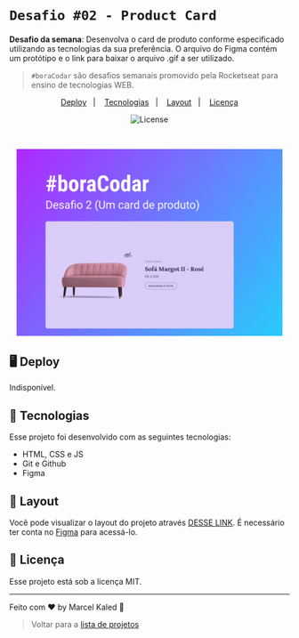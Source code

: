 <!-- markdownlint-disable MD033 -->
# `Desafio #02 - Product Card`

**Desafio da semana**: Desenvolva o card de produto conforme especificado utilizando as tecnologias da sua preferência. O arquivo do Figma contém um protótipo e o link para baixar o arquivo .gif a ser utilizado.

> `#boraCodar` são desafios semanais promovido pela Rocketseat para ensino de tecnologias WEB.

<p align="center">
  <a href="#-deploy">Deploy</a>&nbsp;&nbsp;&nbsp;&#124;&nbsp;&nbsp;&nbsp;
  <a href="#-tecnologias">Tecnologias</a>&nbsp;&nbsp;&nbsp;&#124;&nbsp;&nbsp;&nbsp;
  <a href="#-layout">Layout</a>&nbsp;&nbsp;&nbsp;&#124;&nbsp;&nbsp;&nbsp;
  <a href="#memo-licença">Licença</a>
</p>

<p align="center">
  <img alt="License" src="https://img.shields.io/static/v1?label=license&message=MIT&color=49AA26&labelColor=000000">
</p>

<br>

<p align="center">
  <img src=".github/assets/preview.jpg" width="95%">
</p>

## 🖥️ Deploy

Indisponível.

## 🚀 Tecnologias

Esse projeto foi desenvolvido com as seguintes tecnologias:

- HTML, CSS e JS
- Git e Github
- Figma

## 🔖 Layout

Você pode visualizar o layout do projeto através [DESSE LINK](https://www.figma.com/community/file/1195050984449538256). É necessário ter conta no [Figma](https://figma.com) para acessá-lo.

## 📝 Licença

Esse projeto está sob a licença MIT.

---

Feito com ♥ by Marcel Kaled 👋

> Voltar para a [lista de projetos](../README.md)
